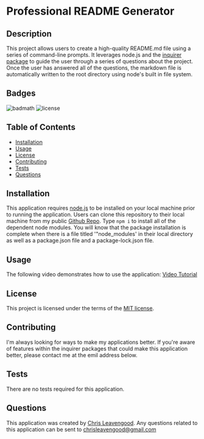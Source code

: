 # Professional README Generator

## Description

This project allows users to create a high-quality README.md file using a series of command-line prompts. It leverages node.js and the [inquirer package](https://www.npmjs.com/package/inquirer) to guide the user through a series of questions about the project. Once the user has answered all of the questions, the markdown file is automatically written to the root directory using node's built in file system.

## Badges

![badmath](https://img.shields.io/github/languages/top/lernantino/badmath) ![license](https://img.shields.io/github/license/Cleave13/readme-generator)

## Table of Contents

- [Installation](#installation)
- [Usage](#usage)
- [License](#license)
- [Contributing](#contributing)
- [Tests](#tests)
- [Questions](#questions)

## Installation

This application requires [node.js](https://nodejs.org/en/download/) to be installed on your local machine prior to running the application. Users can clone this repository to their local machine from my public [Github Repo](https://github.com/cleave13/readme-generator). Type ```npm i``` to install all of the dependent node modules. You will know that the package installation is complete when there is a file titled '"node_modules' in their local directory as well as a package.json file and a package-lock.json file.

## Usage

The following video demonstrates how to use the application: [Video Tutorial](https://drive.google.com/file/d/14nIg9W7BTdhChFgU9-B8Cxi3QTcckmBM/view)

## License

This project is licensed under the terms of the [MIT license](https://choosealicense.com/licenses/mit/).

## Contributing

I'm always looking for ways to make my applications better. If you're aware of features within the inquirer packages that could make this application better, please contact me at the emil address below. 

## Tests

There are no tests required for this application.

## Questions

This application was created by [Chris Leavengood](https://github.com/Cleave13). Any questions related to this application can be sent to chrisleavengood@gmail.com